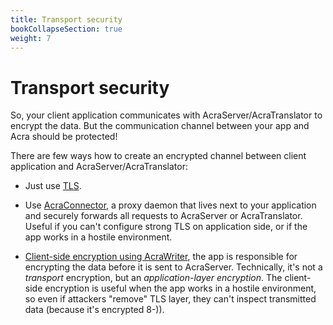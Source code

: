 ```yaml
---
title: Transport security
bookCollapseSection: true
weight: 7
---
```


# Transport security

So, your client application communicates with AcraServer/AcraTranslator to encrypt the data. But the communication channel between your app and Acra should be protected!

There are few ways how to create an encrypted channel between client application and AcraServer/AcraTranslator:

* Just use [TLS](/acra/security-controls/transport-security/tls/).

* Use [AcraConnector](/acra/security-controls/transport-security/acra-connector/),
  a proxy daemon that lives next to your application and securely forwards all requests to AcraServer or AcraTranslator. Useful if you can't configure strong TLS on application side, or if the app works in a hostile environment.

* [Client-side encryption using AcraWriter](/acra/security-controls/transport-security/client-side-encryption/), the app is responsible for encrypting the data before it is sent to AcraServer. Technically, it's not a _transport_ encryption, but an _application-layer encryption_. The client-side encryption is useful when the app works in a hostile environment, so even if attackers "remove" TLS layer, they can't inspect transmitted data (because it's encrypted 8-)).